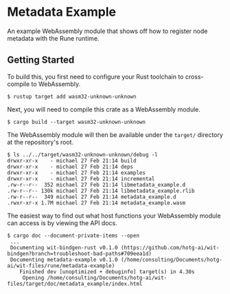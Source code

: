 # Metadata Example

An example WebAssembly module that shows off how to register node metadata with
the Rune runtime.

## Getting Started

To build this, you first need to configure your Rust toolchain to cross-compile
to WebAssembly.

```console
$ rustup target add wasm32-unknown-unknown
```

Next, you will need to compile this crate as a WebAssembly module.

```console
$ cargo build --target wasm32-unknown-unknown
```

The WebAssembly module will then be available under the `target/` directory at
the repository's root.

```console
$ ls ../../target/wasm32-unknown-unknown/debug -l
drwxr-xr-x    - michael 27 Feb 21:14 build
drwxr-xr-x    - michael 27 Feb 21:14 deps
drwxr-xr-x    - michael 27 Feb 21:14 examples
drwxr-xr-x    - michael 27 Feb 21:14 incremental
.rw-r--r--  352 michael 27 Feb 21:14 libmetadata_example.d
.rw-r--r-- 130k michael 27 Feb 21:14 libmetadata_example.rlib
.rw-r--r--  349 michael 27 Feb 21:14 metadata_example.d
.rwxr-xr-x 1.7M michael 27 Feb 21:14 metadata_example.wasm
```

The easiest way to find out what host functions your WebAssembly module can
access is by viewing the API docs.

```console
$ cargo doc --document-private-items --open
 ...
 Documenting wit-bindgen-rust v0.1.0 (https://github.com/hotg-ai/wit-bindgen?branch=troubleshoot-bad-paths#709eea1d)
 Documenting metadata-example v0.1.0 (/home/consulting/Documents/hotg-ai/wit-files/rune/metadata-example)
    Finished dev [unoptimized + debuginfo] target(s) in 4.30s
     Opening /home/consulting/Documents/hotg-ai/wit-files/target/doc/metadata_example/index.html
```
